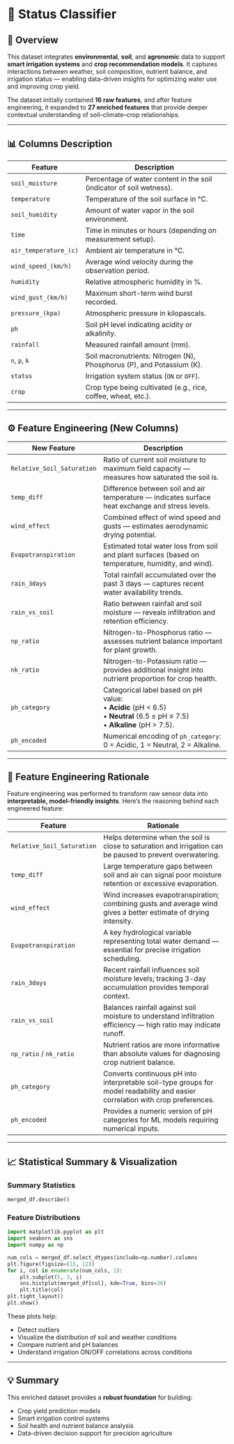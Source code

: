 # 🌾 Status Classifier 

## 📘 Overview

This dataset integrates **environmental**, **soil**, and **agronomic** data to support **smart irrigation systems** and **crop recommendation models**.
It captures interactions between weather, soil composition, nutrient balance, and irrigation status — enabling data-driven insights for optimizing water use and improving crop yield.

The dataset initially contained **16 raw features**, and after feature engineering, it expanded to **27 enriched features** that provide deeper contextual understanding of soil–climate–crop relationships.

---

## 📊 Columns Description

| Feature               | Description                                                           |
| --------------------- | --------------------------------------------------------------------- |
| `soil_moisture`       | Percentage of water content in the soil (indicator of soil wetness).  |
| `temperature`         | Temperature of the soil surface in °C.                                |
| `soil_humidity`       | Amount of water vapor in the soil environment.                        |
| `time`                | Time in minutes or hours (depending on measurement setup).            |
| `air_temperature_(c)` | Ambient air temperature in °C.                                        |
| `wind_speed_(km/h)`   | Average wind velocity during the observation period.                  |
| `humidity`            | Relative atmospheric humidity in %.                                   |
| `wind_gust_(km/h)`    | Maximum short-term wind burst recorded.                               |
| `pressure_(kpa)`      | Atmospheric pressure in kilopascals.                                  |
| `ph`                  | Soil pH level indicating acidity or alkalinity.                       |
| `rainfall`            | Measured rainfall amount (mm).                                        |
| `n`, `p`, `k`         | Soil macronutrients: Nitrogen (N), Phosphorus (P), and Potassium (K). |
| `status`              | Irrigation system status (`ON` or `OFF`).                             |
| `crop`                | Crop type being cultivated (e.g., rice, coffee, wheat, etc.).         |

---

## ⚙️ Feature Engineering (New Columns)

| New Feature                | Description                                                                                                                        |
| -------------------------- | ---------------------------------------------------------------------------------------------------------------------------------- |
| `Relative_Soil_Saturation` | Ratio of current soil moisture to maximum field capacity — measures how saturated the soil is.                                     |
| `temp_diff`                | Difference between soil and air temperature — indicates surface heat exchange and stress levels.                                   |
| `wind_effect`              | Combined effect of wind speed and gusts — estimates aerodynamic drying potential.                                                  |
| `Evapotranspiration`       | Estimated total water loss from soil and plant surfaces (based on temperature, humidity, and wind).                                |
| `rain_3days`               | Total rainfall accumulated over the past 3 days — captures recent water availability trends.                                       |
| `rain_vs_soil`             | Ratio between rainfall and soil moisture — reveals infiltration and retention efficiency.                                          |
| `np_ratio`                 | Nitrogen-to-Phosphorus ratio — assesses nutrient balance important for plant growth.                                               |
| `nk_ratio`                 | Nitrogen-to-Potassium ratio — provides additional insight into nutrient proportion for crop health.                                |
| `ph_category`              | Categorical label based on pH value: <br>• **Acidic** (pH < 6.5) <br>• **Neutral** (6.5 ≤ pH ≤ 7.5) <br>• **Alkaline** (pH > 7.5). |
| `ph_encoded`               | Numerical encoding of `ph_category`: 0 = Acidic, 1 = Neutral, 2 = Alkaline.                                                        |

---

## 🧩 Feature Engineering Rationale

Feature engineering was performed to transform raw sensor data into **interpretable, model-friendly insights**.
Here’s the reasoning behind each engineered feature:

| Feature                    | Rationale                                                                                                                      |
| -------------------------- | ------------------------------------------------------------------------------------------------------------------------------ |
| `Relative_Soil_Saturation` | Helps determine when the soil is close to saturation and irrigation can be paused to prevent overwatering.                     |
| `temp_diff`                | Large temperature gaps between soil and air can signal poor moisture retention or excessive evaporation.                       |
| `wind_effect`              | Wind increases evapotranspiration; combining gusts and average wind gives a better estimate of drying intensity.               |
| `Evapotranspiration`       | A key hydrological variable representing total water demand — essential for precise irrigation scheduling.                     |
| `rain_3days`               | Recent rainfall influences soil moisture levels; tracking 3-day accumulation provides temporal context.                        |
| `rain_vs_soil`             | Balances rainfall against soil moisture to understand infiltration efficiency — high ratio may indicate runoff.                |
| `np_ratio` / `nk_ratio`    | Nutrient ratios are more informative than absolute values for diagnosing crop nutrient balance.                                |
| `ph_category`              | Converts continuous pH into interpretable soil-type groups for model readability and easier correlation with crop preferences. |
| `ph_encoded`               | Provides a numeric version of pH categories for ML models requiring numerical inputs.                                          |

---

## 📈 Statistical Summary & Visualization

### Summary Statistics

```python
merged_df.describe()
```

### Feature Distributions

```python
import matplotlib.pyplot as plt
import seaborn as sns
import numpy as np

num_cols = merged_df.select_dtypes(include=np.number).columns
plt.figure(figsize=(15, 12))
for i, col in enumerate(num_cols, 1):
    plt.subplot(5, 3, i)
    sns.histplot(merged_df[col], kde=True, bins=30)
    plt.title(col)
plt.tight_layout()
plt.show()
```

These plots help:

* Detect outliers
* Visualize the distribution of soil and weather conditions
* Compare nutrient and pH balances
* Understand irrigation ON/OFF correlations across conditions

---

## 💡 Summary

This enriched dataset provides a **robust foundation** for building:

* Crop yield prediction models
* Smart irrigation control systems
* Soil health and nutrient balance analysis
* Data-driven decision support for precision agriculture
